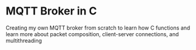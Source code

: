 # MQTT Broker in C
Creating my own MQTT broker from scratch to learn how C functions and learn more about packet composition, client-server connections, and multithreading
